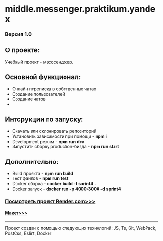 # middle.messenger.praktikum.yandex

### Версия 1.0

## О проекте:  

Учебный проект - мэсссенджер.


## Основной функционал:

* Онлайн переписка в собственных чатах
* Создание пользователей
* Создание чатов
* 


## Интсрукции по запуску:
* Скачать или склонировать репозиторий
* Установить зависимости при помощи - **npm i**
* Development режим - **npm run dev**
* Запустить сборку production-билда - **npm run start**

## Дополнительно:
* Build проекта - **npm run build**
* Тест файлов - **npm run test**
* Docker сборка - **docker build -t sprint4 .**
* Docker запуск - **docker run -p 4000:3000 -d sprint4**

### [Посмотреть проект Render.com>>>](https://peunov-sprint4.onrender.com/)
#### [Макет>>>](https://www.figma.com/file/24EUnEHGEDNLdOcxg7ULwV/Chat?node-id=0-1&t=JFuSa2YWbRhbvhdY-0)

***
Проект создан с помощью следующих технологий: JS, Ts, Git, WebPack, PostCss, Eslint, Docker
